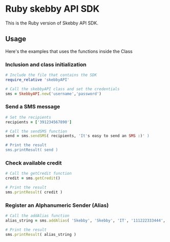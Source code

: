 # Ruby skebby API SDK

This is the Ruby version of Skebby API SDK.

## Usage

Here's the examples that uses the functions inside the Class

### Inclusion and class initialization
```Ruby
# Include the file that contains the SDK
require_relative 'skebbyAPI'

# Call the skebbyAPI class and set the credentials 
sms = SkebbyAPI.new('username','password')
```

### Send a SMS message
```Ruby
# Set the recipients
recipients = ['391234567890']

# Call the sendSMS function
send = sms.sendSMS( recipients, 'It's easy to send an SMS :)' )

# Print the result
sms.printResult( send )
```

### Check available credit
```Ruby
# Call the getCredit function
credit = sms.getCredit()

# Print the result
sms.printResult( credit )
```

### Register an Alphanumeric Sender (Alias)
```Ruby
# Call the addAlias function
alias_string = sms.addAlias( 'Skebby', 'Skebby', 'IT', '111222333444', '111222333444', 'Via Melzo 12', 'Milan', '20100', 'contact@email.com' )

# Print the result
sms.printResult( alias_string )
```